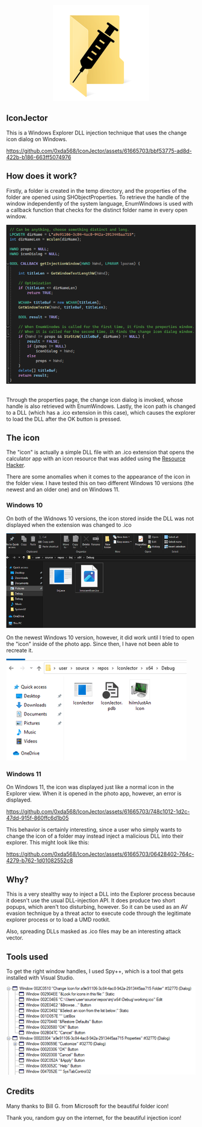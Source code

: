 <p align="center">
    <img src="assets/ficon.png">
</p>

## IconJector
This is a Windows Explorer DLL injection technique that uses the change icon dialog on Windows. 


https://github.com/0xda568/IconJector/assets/61665703/bbf53775-ad8d-422b-b186-663ff5074976


## How does it work?
Firstly, a folder is created in the temp directory, and the properties of the folder are opened using SHObjectProperties. To retrieve the handle of the window independently of the system language, EnumWindows is used with a callback function that checks for the distinct folder name in every open window. 

![callback function](assets/callback1.png) 

Through the properties page, the change icon dialog is invoked, whose handle is also retrieved with EnumWindows. Lastly, the icon path is changed to a DLL (which has a .ico extension in this case), which causes the explorer to load the DLL after the OK button is pressed.

## The icon
The "icon" is actually a simple DLL file with an .ico extension that opens the calculator app with an icon resource that was added using the [Resource Hacker]("https://www.angusj.com/resourcehacker/").


There are some anomalies when it comes to the appearance of the icon in the folder view. I have tested this on two different Windows 10 versions (the newest and an older one) and on Windows 11.

### Windows 10
On both of the Widnows 10 versions, the icon stored inside the DLL was not displayed when the extension was changed to .ico

![win10 dll](assets/win10_dll.png)

On the newest Windows 10 version, however, it did work until I tried to open the "icon" inside of the photo app. Since then, I have not been able to recreate it.

![new win10 icon](assets/applied_icon.png)

### Windows 11
On Windows 11, the icon was displayed just like a normal icon in the Explorer view. When it is opened in the photo app, however, an error is displayed.


https://github.com/0xda568/IconJector/assets/61665703/748c1012-1d2c-47dd-915f-860ffc6d1b05


This behavior is certainly interesting, since a user who simply wants to change the icon of a folder may instead inject a malicious DLL into their explorer. This might look like this:


https://github.com/0xda568/IconJector/assets/61665703/06428402-764c-4279-b762-1d01082552c8


## Why?
This is a very stealthy way to inject a DLL into the Explorer process because it doesn't use the usual DLL-injection API. It does produce two short popups, which aren't too disturbing, however. So it can be used as an AV evasion technique by a threat actor to execute code through the legitimate explorer process or to load a UMD rootkit. 

Also, spreading DLLs masked as .ico files may be an interesting attack vector.

## Tools used
To get the right window handles, I used Spy++, which is a tool that gets installed with Visual Studio. 

![spy++](assets/spy_pp1.png)

## Credits
Many thanks to Bill G. from Microsoft for the beautiful folder icon!

Thank you, random guy on the internet, for the beautiful injection icon!
